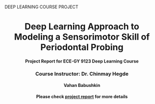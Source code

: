 # 
DEEP LEARNING COURSE PROJECT
<div align="center"> 
  

# Deep Learning Approach to Modeling a Sensorimotor Skill of Periodontal Probing 

#### Project  Report  for  ECE-GY 9123 Deep  Learning Course


### Course  Instructor:  Dr. Chinmay Hegde

#### Vahan Babushkin


#### Please check [project report](https://github.com/vbabushkin/ECE-GY-9123_DEEP_LEARNING/blob/main/REPORT/PROJECT_REPORT.pdf) for more details



<!--## ABSTRACT-->
</div>
<div align="justify"> 
<!--A sensorimotor skill can be defined as a sequence of continuous motions produced by the human body in response to external stimuli. Periodontal probing is an example of a sensorimotor skill, that involves the periodic insertion of a periodontal probe between the tooth and gingiva with the purpose of diagnosing a periodontal disease (periodontitis). The goal of the project is to study the professional sensorimotor skill of periodontal probing from the Deep Learning perspective using the dental professional's recordings collected with the VR dental simulation system. In this project, we develop CNN and LSTM models that characterize the sensorimotor skill of periodontal probing by detecting which region of the tooth is probed. We also investigate how far the proposed models are capable of identifying the periodontal pockets. Finally, we discuss the possible challenges and provide a roadmap for future work.-->
</div>

<div align="center"> 
 
